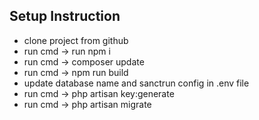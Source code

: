 
## Setup Instruction


- clone project from github
- run cmd -> run npm i
- run cmd -> composer update
- run cmd -> npm run build
- update database name and sanctrun config in .env file
- run cmd -> php artisan key:generate
- run cmd -> php artisan migrate
